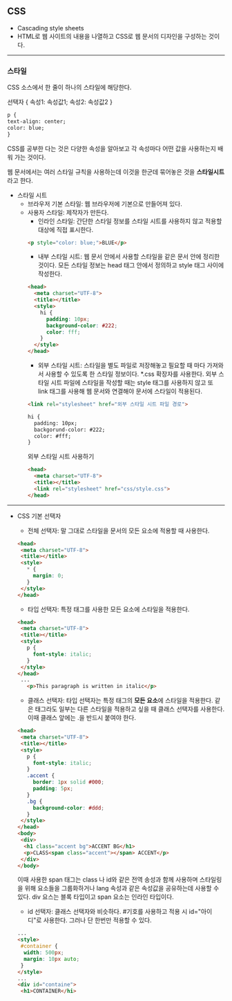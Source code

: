 ## CSS
* Cascading style sheets
* HTML로 웹 사이트의 내용을 나열하고 CSS로 웹 문서의 디자인을 구성하는 것이다.
---
### 스타일
CSS 소스에서 한 줄이 하나의 스타일에 해당한다.
   
선택자 { 속성1: 속성값1; 속성2: 속성값2 }
```html
p {
text-align: center;
color: blue;
}
```
CSS를 공부한 다는 것은 다양한 속성을 알아보고 각 속성마다 어떤 값을 사용하는지 배워 가는 것이다.
   
웹 문서에서는 여러 스타일 규칙을 사용하는데 이것을 한군데 묶어놓은 것을 <b>스타일시트</b>라고 한다.
* 스타일 시트
   - 브라우저 기본 스타일: 웹 브라우저에 기본으로 만들어져 있다.
   - 사용자 스타일: 제작자가 만든다.
      + 인라인 스타일: 간단한 스타일 정보를 스타일 시트를 사용하지 않고 적용할 대상에 직접 표시한다.
      ```html
      <p style="color: blue;">BLUE</p>
      ```
      + 내부 스타일 시트: 웹 문서 안에서 사용할 스타일을 같은 문서 안에 정리한 것이다. 모든 스타일 정보는 head 태그 안에서 정의하고 style 태그 사이에 작성한다.
      ```html
      <head>
        <meta charset="UTF-8">
        <title></title>
        <style>
          hi {
            padding: 10px;
            background-color: #222;
            color: fff;
          }
        </style>
      </head>
      ```
      + 외부 스타일 시트: 스타일을 별도 파일로 저장해놓고 필요할 때 마다 가져와서 사용할 수 있도록 한 스타일 정보이다. *.css 확장자를 사용한다.
      외부 스타일 시트 파일에 스타일을 작성할 때는 style 태그를 사용하지 않고 또 link 태그를 사용해 웹 문서와 연결해야 문서에 스타일이 적용된다.
      ```html
      <link rel="stylesheet" href="외부 스타일 시트 파일 경로">
      ```
      ```html
      hi {
        padding: 10px;
        backgorund-color: #222;
        color: #fff;
      }
      ```
      외부 스타일 시트 사용하기
      ```html
      <head>
        <meta charset="UTF-8">
        <title></title>
        <link rel="stylesheet" href="css/style.css">
      </head>
      ```
---
* CSS 기본 선택자
   - 전체 선택자: 말 그대로 스타일을 문서의 모든 요소에 적용할 때 사용한다.
   ```html
   <head>
    <meta charset="UTF-8">
    <title></title>
    <style>
      * {
        margin: 0;
      }
    </style>
   </head>
   ```
   - 타입 선택자: 특정 태그를 사용한 모든 요소에 스타일을 적용한다.
   ```html
   <head>
    <meta charset="UTF-8">
    <title></title>
    <style>
      p {
        font-style: italic;
      }
    </style>
   </head>
    ...
      <p>This paragraph is written in italic</p>
    ```
    - 클래스 선택자: 타입 선택자는 특정 태그의 <b>모든 요소</b>에 스타일을 적용한다. 같은 태그라도 일부는 다른 스타일을 적용하고 싶을 때 클래스 선택자를 사용한다. 이때 클래스 앞에는 .을 반드시 붙여야 한다.
    ```html
    <head>
     <meta charset="UTF-8">
     <title></title>
     <style>
       p {
         font-style: italic;
       }
       .accent {
         border: 1px solid #000;
         padding: 5px;
       }
       .bg {
         background-color: #ddd;
       }
     </style>
    </head>
    <body>
     <div>
      <h1 class="accent bg">ACCENT BG</h1>
      <p>CLASS<span class="accent"></span> ACCENT</p>
     </div>
    </body>
    ```
    이때 사용한 span 태그는 class 나 id와 같은 전역 송성과 함께 사용하며 스타일링을 위해 요소들을 그룹화하거나 lang 속성과 같은 속성값을 공유하는데 사용할 수 있다.
    div 요스는 블록 타입이고 span 요소는 인라인 타입이다.
       
    - id 선택자: 클래스 선택자와 비슷하다. #기호를 사용하고 적용 시 id="아이디"로 사용한다. 그러나 단 한번만 적용할 수 있다.
    ```html 
    ...
    <style>
     #container {
      width: 500px;
      margin: 10px auto;
     }
    </style>
    ...
    <div id="containe">
     <h1>CONTAINER</hi>
    ```

